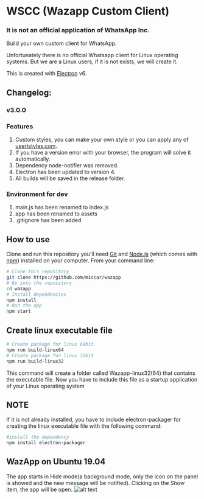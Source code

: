 # WSCC (Wazapp Custom Client)

### **It is not an official application of WhatsApp Inc.**

Build your own custom client for WhatsApp.

Unfortunately there is no official Whatsapp client for Linux operating systems. But we are a Linux users, if it is not exists, we will create it.

This is created with [Electron](https://electronjs.org/) v6.

## Changelog:

### v3.0.0

### Features
1. Custom styles, you can make your own style or you can apply any of [usertstyles.com](https://userstyles.org/styles/browse?search_terms=whatsapp&type=false).
2. If you have a version error with your browser, the program will solve it automatically.
3. Dependency node-notifier was removed.
4. Electron has been updated to version 4.
5. All builds will be saved in the release folder.

### Environment for dev
1. main.js has been renamed to index.js
2. app has been renamed to assets
3. .gitignore has been added

## How to use

Clone and run this repository you'll need [Git](https://git-scm.com) and [Node.js](https://nodejs.org/en/download/) (which comes with [npm](http://npmjs.com)) installed on your computer. From your command line:
```bash
# Clone this repository
git clone https://github.com/miccar/wazapp
# Go into the repository
cd wazapp
# Install dependencies
npm install
# Run the app
npm start
```

## Create linux executable file
```bash
# Create package for linux 64bit
npm run build-linux64
# Create package for linux 32bit
npm run build-linux32
```
This command will create a folder called Wazapp-linux32(64) that contains the executable file. Now you have to include this file as a startup application of your Linux operating system 

## NOTE
If it is not already installed, you have to include electron-packager for creating the linux executable file with the following command: 

```bash
#install the dependency 
npm install electron-packager
```
## WazApp on Ubuntu 19.04
The app starts in Hide mode(a background mode, only the icon on the panel is showed and the new message will be notified).
Clicking on the _Show_ item, the app will be open.
 ![alt text](https://github.com/miccar/wazapp/blob/2%2C0/images/wazapp.jpg)
